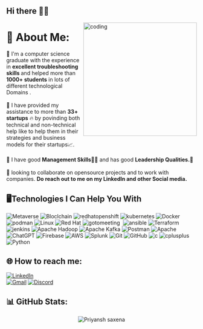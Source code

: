 ## Hi there 👋😊
<img align="right" alt="coding" width="300" src="https://media.giphy.com/media/5lAtcHWPAYFdS/giphy.gif">

# 💫 About Me:
🔭  I'm a computer science graduate with the experience in <strong>excellent troubleshooting skills </strong> and helped more than <b><strong>1000+ students</strong></b> in lots of different technological Domains .<br><br>🤝  I have provided my assistance to more than <strong><b>33+ startups</b></strong> 🔥 by povinding both technical and non-technical help like to help them in their strategies and business models for their startups📈.<br><br>🎯 I have good <strong>Management Skills</strong>🤵‍♂️ and has good <strong>Leadership Qualities.</strong>💪<br><br>👀  looking to collaborate on opensource projects and to work with companies. <strong>Do reach out to me on my LinkedIn and other Social media.</strong>


## 🖥️Technologies I Can Help You With
<p>
  <img src="https://img.shields.io/badge/Metaverse-EDEEEC?style=for-the-badge&amp;logo=meta&amp;logoColor=0467DF" alt="Metaverse">
  <img src="https://img.shields.io/badge/Blockchain-121D33?logo=blockchaindotcom&logoColor=fff&style=for-the-badge" alt ="Bloclchain">
  <img alt="redhatopenshift" src="https://img.shields.io/badge/-OpenShift-EDEEEC?style=for-the-badge&amp;logo=redhatopenshift&logoColor=EE0000&labelColor=white"/>
  <img alt="kubernetes" src="https://img.shields.io/badge/-kubernetes-326CE5?style=for-the-badge&amp;logo=kubernetes&logoColor=white"/>
  <img alt="Docker" src="https://img.shields.io/badge/-Docker-46a2f1?style=for-the-badge&amp;logo=docker&logoColor=white" />
  <img alt="podman" src="https://img.shields.io/badge/-Podman-892CA0?style=for-the-badge&logo=podman&logoColor=FFFFE0"/>
  <img src="https://img.shields.io/badge/Linux-FCC624?style=for-the-badge&amp;logo=linux&amp;logoColor=black" alt="Linux">
  <img src="https://img.shields.io/badge/Red%20Hat-EE0000?style=for-the-badge&amp;logo=redhat&amp;logoColor=white" alt="Red Hat">
  <img alt="gotomeeting" src="https://img.shields.io/badge/-Microservices-black?style=for-the-badge&amp;logo=gotomeeting&logoColor=white"/>
  <img alt="" src="https://img.shields.io/badge/-SystemDesign-ADFF2F?style=for-the-badge&amp"/>
  <img alt="ansible" src="https://img.shields.io/badge/-Ansible Automation-EE0000?style=for-the-badge&amp;logo=ansible&logoColor=white"/> 
  <img src="https://img.shields.io/badge/terraform-%235835CC.svg?style=for-the-badge&amp;logo=terraform&amp;logoColor=white" alt="Terraform">
  <img alt="jenkins" src="https://img.shields.io/badge/-jenkins-EDEEEC?style=for-the-badge&amp;logo=jenkins&logoColor=#D24939"/>
  <img src="https://img.shields.io/badge/Apache%20Hadoop-66CCFF?style=for-the-badge&amp;logo=apachehadoop&amp;logoColor=black" alt="Apache Hadoop">
  <img src="https://img.shields.io/badge/Apache%20Kafka-000?style=for-the-badge&amp;logo=apachekafka" alt="Apache Kafka">
  <img src="https://img.shields.io/badge/Postman-FF6C37?style=for-the-badge&amp;logo=postman&amp;logoColor=white" alt="Postman">
  <img src="https://img.shields.io/badge/apache-%23D42029.svg?style=for-the-badge&amp;logo=apache&amp;logoColor=white" alt="Apache">
  <img src="https://img.shields.io/badge/chatGPT-74aa9c?style=for-the-badge&amp;logo=openai&amp;logoColor=white" alt="ChatGPT">
  <img src="https://img.shields.io/badge/Firebase-EDEEEC?style=for-the-badge&amp;logo=Firebase&amp;logoColor=FFCA28" alt="Firebase">
  <img src="https://img.shields.io/badge/AWS-%23FF9900.svg?style=for-the-badge&amp;logo=amazon-aws&amp;logoColor=white" alt="AWS">
  <img src="https://img.shields.io/badge/splunk-%23000000.svg?style=for-the-badge&amp;logo=splunk&amp;logoColor=white" alt="Splunk">
  <img src="https://img.shields.io/badge/git-%23F05033.svg?style=for-the-badge&amp;logo=git&amp;logoColor=white" alt="Git">
  <img src="https://img.shields.io/badge/github-%23121011.svg?style=for-the-badge&amp;logo=github&amp;logoColor=white" alt="GitHub">
  <img alt="c" src="https://img.shields.io/badge/- C -00599C?style=for-the-badge&amp;logo=c&logoColor=white"/>
  <img alt="cplusplus" src="https://img.shields.io/badge/-C++ -00599C?style=for-the-badge&amp;logo=cplusplus&logoColor=white"/>
  <img src="https://img.shields.io/badge/python-3670A0?style=for-the-badge&amp;logo=python&amp;logoColor=ffdd54" alt="Python">
</p>


## 🌐 How to reach me:

  [![LinkedIn](https://img.shields.io/badge/LinkedIn-%230077B5.svg?logo=linkedin&logoColor=white)](https://linkedin.com/in/priyanshsaxena20)  
  [![Gmail](https://img.shields.io/badge/Gmail-D14836?&logo=gmail&logoColor=white)](mailto:priyansh.saxena20@gmail.com)
  [![Discord](https://img.shields.io/badge/Discord-%235865F2.svg?&logo=discord&logoColor=white)](https://discordapp.com/users/Priyansh#2377)
  


## 📊 GitHub Stats:
<p align="center"> <img src="https://github-readme-stats.vercel.app/api?username=Priyansh-saxena20&show_icons=true&theme=gotham" alt="Priyansh saxena" />
